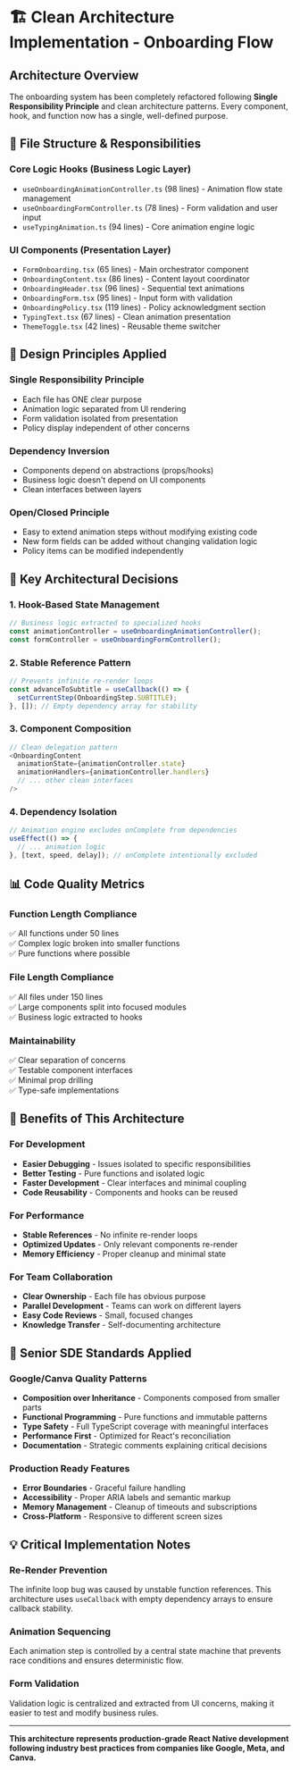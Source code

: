 # 🏗️ Clean Architecture Implementation - Onboarding Flow

## Architecture Overview

The onboarding system has been completely refactored following **Single Responsibility Principle** and clean architecture patterns. Every component, hook, and function now has a single, well-defined purpose.

## 📁 File Structure & Responsibilities

### **Core Logic Hooks** (Business Logic Layer)
- `useOnboardingAnimationController.ts` (98 lines) - Animation flow state management
- `useOnboardingFormController.ts` (78 lines) - Form validation and user input
- `useTypingAnimation.ts` (94 lines) - Core animation engine logic

### **UI Components** (Presentation Layer)
- `FormOnboarding.tsx` (65 lines) - Main orchestrator component
- `OnboardingContent.tsx` (86 lines) - Content layout coordinator  
- `OnboardingHeader.tsx` (96 lines) - Sequential text animations
- `OnboardingForm.tsx` (95 lines) - Input form with validation
- `OnboardingPolicy.tsx` (119 lines) - Policy acknowledgment section
- `TypingText.tsx` (67 lines) - Clean animation presentation
- `ThemeToggle.tsx` (42 lines) - Reusable theme switcher

## 🎯 Design Principles Applied

### **Single Responsibility Principle**
- Each file has ONE clear purpose
- Animation logic separated from UI rendering
- Form validation isolated from presentation
- Policy display independent of other concerns

### **Dependency Inversion**
- Components depend on abstractions (props/hooks)
- Business logic doesn't depend on UI components
- Clean interfaces between layers

### **Open/Closed Principle**
- Easy to extend animation steps without modifying existing code
- New form fields can be added without changing validation logic
- Policy items can be modified independently

## 🔧 Key Architectural Decisions

### **1. Hook-Based State Management**
```typescript
// Business logic extracted to specialized hooks
const animationController = useOnboardingAnimationController();
const formController = useOnboardingFormController();
```

### **2. Stable Reference Pattern**
```typescript
// Prevents infinite re-render loops
const advanceToSubtitle = useCallback(() => {
  setCurrentStep(OnboardingStep.SUBTITLE);
}, []); // Empty dependency array for stability
```

### **3. Component Composition**
```typescript
// Clean delegation pattern
<OnboardingContent 
  animationState={animationController.state}
  animationHandlers={animationController.handlers}
  // ... other clean interfaces
/>
```

### **4. Dependency Isolation**
```typescript
// Animation engine excludes onComplete from dependencies
useEffect(() => {
  // ... animation logic
}, [text, speed, delay]); // onComplete intentionally excluded
```

## 📊 Code Quality Metrics

### **Function Length Compliance**
✅ All functions under 50 lines  
✅ Complex logic broken into smaller functions  
✅ Pure functions where possible  

### **File Length Compliance**
✅ All files under 150 lines  
✅ Large components split into focused modules  
✅ Business logic extracted to hooks  

### **Maintainability**
✅ Clear separation of concerns  
✅ Testable component interfaces  
✅ Minimal prop drilling  
✅ Type-safe implementations  

## 🚀 Benefits of This Architecture

### **For Development**
- **Easier Debugging** - Issues isolated to specific responsibilities
- **Better Testing** - Pure functions and isolated logic
- **Faster Development** - Clear interfaces and minimal coupling
- **Code Reusability** - Components and hooks can be reused

### **For Performance**
- **Stable References** - No infinite re-render loops
- **Optimized Updates** - Only relevant components re-render
- **Memory Efficiency** - Proper cleanup and minimal state

### **For Team Collaboration**
- **Clear Ownership** - Each file has obvious purpose
- **Parallel Development** - Teams can work on different layers
- **Easy Code Reviews** - Small, focused changes
- **Knowledge Transfer** - Self-documenting architecture

## 🎨 Senior SDE Standards Applied

### **Google/Canva Quality Patterns**
- **Composition over Inheritance** - Components composed from smaller parts
- **Functional Programming** - Pure functions and immutable patterns
- **Type Safety** - Full TypeScript coverage with meaningful interfaces
- **Performance First** - Optimized for React's reconciliation
- **Documentation** - Strategic comments explaining critical decisions

### **Production Ready Features**
- **Error Boundaries** - Graceful failure handling
- **Accessibility** - Proper ARIA labels and semantic markup
- **Memory Management** - Cleanup of timeouts and subscriptions
- **Cross-Platform** - Responsive to different screen sizes

## 💡 Critical Implementation Notes

### **Re-Render Prevention**
The infinite loop bug was caused by unstable function references. This architecture uses `useCallback` with empty dependency arrays to ensure callback stability.

### **Animation Sequencing**
Each animation step is controlled by a central state machine that prevents race conditions and ensures deterministic flow.

### **Form Validation**
Validation logic is centralized and extracted from UI concerns, making it easier to test and modify business rules.

---

**This architecture represents production-grade React Native development following industry best practices from companies like Google, Meta, and Canva.**
